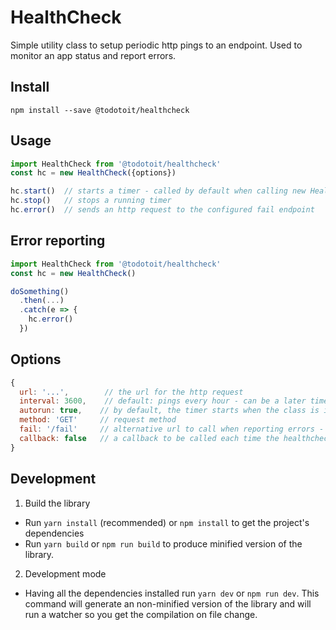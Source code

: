 # HealthCheck

Simple utility class to setup periodic http pings to an endpoint. Used to monitor an app status and report errors.

## Install

```
npm install --save @todotoit/healthcheck
```

## Usage

```javascript
import HealthCheck from '@todotoit/healthcheck'
const hc = new HealthCheck({options})

hc.start()  // starts a timer - called by default when calling new HealthCheck() without autorun: false;
hc.stop()   // stops a running timer
hc.error()  // sends an http request to the configured fail endpoint
```

## Error reporting

```javascript
import HealthCheck from '@todotoit/healthcheck'
const hc = new HealthCheck()

doSomething()
  .then(...)
  .catch(e => {
    hc.error()
  })
```

## Options

```javascript
{
  url: '...',        // the url for the http request
  interval: 3600,    // default: pings every hour - can be a later time string eg. "every 6 hours"
  autorun: true,    // by default, the timer starts when the class is instantiated, you can set this to false to start it programmatically using hc.start()
  method: 'GET'     // request method
  fail: '/fail'     // alternative url to call when reporting errors - absolute if it starts with 'https://', appended to the default url if not
  callback: false   // a callback to be called each time the healthcheck runs - it receives the response text as an argument
}
```

## Development

1. Build the library
  * Run `yarn install` (recommended) or `npm install` to get the project's dependencies
  * Run `yarn build` or `npm run build` to produce minified version of the library.
2. Development mode
  * Having all the dependencies installed run `yarn dev` or `npm run dev`. This command will generate an non-minified version of the library and will run a watcher so you get the compilation on file change.
